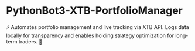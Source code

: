 # PythonBot3-XTB-PortfolioManager
⚡ Automates portfolio management and live tracking via XTB API. Logs data locally for transparency and enables holding strategy optimization for long-term traders. 💼
